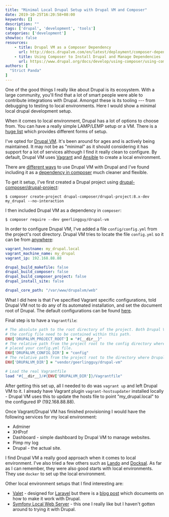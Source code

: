 ```yaml
---
title: "Minimal Local Drupal Setup with Drupal VM and Composer"
date: 2019-10-25T16:20:58+08:00
keywords: []
description: ""
tags: ['drupal', 'development', 'tools']
categories: ['development']
showtoc: false
resources:
    - title: Drupal VM as a Composer Dependency
      url: http://docs.drupalvm.com/en/latest/deployment/composer-dependency/
    - title: Using Composer to Install Drupal and Manage Dependencies
      url: https://www.drupal.org/docs/develop/using-composer/using-composer-to-install-drupal-and-manage-dependencies
authors: [
  "Strict Panda"
]
---
```


One of the good things I really like about Drupal is its ecosystem. With a large community, you'll find that a lot of smart people were able to contribute integrations with Drupal. Amongst these is its tooling --- from debugging to testing to local environments. Here I would show a minimal local drupal development setup.

When it comes to local environment, Drupal has a lot of options to choose from. You can have a really simple LAMP/LEMP setup or a VM. There is a [huge list](https://www.drupal.org/docs/develop/local-server-setup) which provides different forms of setup.

I've opted for [Drupal VM](https://www.drupalvm.com/). It's been around for ages and is actively being maintained. It may not be as "minimal" as it should considering it has support for a lot of services although I find it really clean to configure. By default, Drupal VM uses [Vagrant](https://www.vagrantup.com) and [Ansible](https://www.ansible.com) to create a local environment.

There are [different ways](http://docs.drupalvm.com/en/latest/) to use Drupal VM with Drupal and I've found including it as a [dependency in composer](http://docs.drupalvm.com/en/latest/deployment/composer-dependency/) much cleaner and flexible.

To get it setup, I've first created a Drupal project using [drupal-composer/drupal-project](https://github.com/drupal-composer/drupal-project):

```shell
$ composer create-project drupal-composer/drupal-project:8.x-dev my_drupal --no-interaction
```

I then included Drupal VM as a dependency in `composer`:

```shell
$ composer require --dev geerlingguy/drupal-vm
```

In order to configure Drupal VM, I've added a file `config/config.yml` from the project's root directory. Drupal VM tries to locate the file `config.yml` so it can be from [anywhere](http://docs.drupalvm.com/en/latest/deployment/composer-dependency/#setup-your-configuration-files):

```yaml
vagrant_hostname: my_drupal.local
vagrant_machine_name: my_drupal
vagrant_ip: 192.168.88.88

drupal_build_makefile: false
drupal_build_composer: false
drupal_build_composer_project: false
drupal_install_site: false

drupal_core_path: "/var/www/drupalvm/web"
```

What I did here is that I've specified Vagrant specific configurations, told Drupal VM not to do any of its automated installation, and set the document root of Drupal. The default configurations can be found [here](https://github.com/geerlingguy/drupal-vm/blob/master/default.config.yml).

Final step is to have a `Vagrantfile`:

```ruby
# The absolute path to the root directory of the project. Both Drupal VM and
# the config file need to be contained within this path.
ENV['DRUPALVM_PROJECT_ROOT'] = "#{__dir__}"
# The relative path from the project root to the config directory where you
# placed your config.yml file.
ENV['DRUPALVM_CONFIG_DIR'] = "config"
# The relative path from the project root to the directory where Drupal VM is located.
ENV['DRUPALVM_DIR'] = "vendor/geerlingguy/drupal-vm"

# Load the real Vagrantfile
load "#{__dir__}/#{ENV['DRUPALVM_DIR']}/Vagrantfile"
```

After getting this set up, all I needed to do was `vagrant up` and left Drupal VM to it. I already have Vagrant plugin `vagrant-hostsupdater` installed locally - Drupal VM uses this to update the hosts file to point "my_drupal.local" to the configured IP (192.168.88.88).

Once Vagrant/Drupal VM has finished provisioning I would have the following services for my local environment:

* Adminer
* XHProf
* Dashboard - simple dashboard by Drupal VM to manage websites.
* Pimp my log
* Drupal - the actual site.

I find Drupal VM a really good approach when it comes to local environment. I've also tried a few others such as [Lando](https://docs.lando.dev/config/drupal8.html) and [Docksal](https://docksal.io/). As far as I can remember, they were also good starts with local environments. They use `docker` to set up the local environment.

Other local environment setups that I find interesting are:

* [Valet](https://laravel.com/docs/6.x/valet) - designed for [Laravel](https://laravel.com) but there is a [blog post](https://www.webfoobar.com/node/102) which documents on how to make it work with Drupal.
* [Symfony Local Web Server](https://symfony.com/doc/current/setup/symfony_server.html) - this one I really like but I haven't gotten around to trying it with Drupal.
